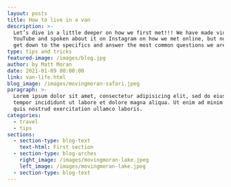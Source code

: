 ```yaml
---
layout: posts
title: How to live in a van
description: >-
  Let’s dive in a little deeper on how we first met!!! We have made videos on
  YouTube and spoken about it on Instagram on how we met online, but now let’s
  get down to the specifics and answer the most common questions we are asked.
type: tips and tricks
featured-image: /images/blog.jpg
author: by Matt Moran
date: 2021-01-09 00:00:00
link: van-life.html
blog_image: /images/movingmoran-safari.jpeg
paragraph: >-
  Lorem ipsum dolor sit amet, consectetur adipisicing elit, sed do eiusmod
  tempor incididunt ut labore et dolore magna aliqua. Ut enim ad minim veniam,
  quis nostrud exercitation ullamco laboris.
categories:
  - travel
  - tips
sections:
  - section-type: blog-text
    text-html: First section
  - section-type: blog-arches
    right_image: /images/movingmoran-lake.jpeg
    left_image: /images/movingmoran-lake.jpeg
  - section-type: blog-text
---
```

